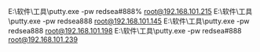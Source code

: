 E:\软件\工具\putty.exe -pw redsea#888% root@192.168.101.215
E:\软件\工具\putty.exe -pw redsea888 root@192.168.101.145
E:\软件\工具\putty.exe -pw redsea888 root@192.168.101.198
E:\软件\工具\putty.exe -pw redsea#888 root@192.168.101.239